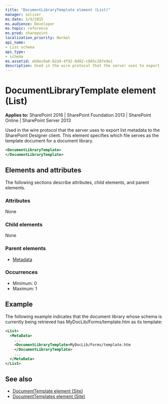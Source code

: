 ```yaml
---
title: "DocumentLibraryTemplate element (List)"
manager: soliver
ms.date: 3/9/2015
ms.audience: Developer
ms.topic: reference
ms.prod: sharepoint
localization_priority: Normal
api_name:
- List schema
api_type:
- schema
ms.assetid: eb0ec0a6-82a9-4f92-8d82-c685c287e9e1
description: Used in the wire protocol that the server uses to export list metadata to the SharePoint Designer client. This element specifies which file serves as the template document for a document library. 
---
```


# DocumentLibraryTemplate element (List)

**Applies to:** SharePoint 2016 | SharePoint Foundation 2013 | SharePoint Online | SharePoint Server 2013
  
Used in the wire protocol that the server uses to export list metadata to the SharePoint Designer client. This element specifies which file serves as the template document for a document library. 
  
```XML
<DocumentLibraryTemplate>
</DocumentLibraryTemplate>
```

## Elements and attributes

The following sections describe attributes, child elements, and parent elements.

### Attributes

None
   
### Child elements

None
   
### Parent elements

- [Metadata](metadata-element-list.md)
   
### Occurrences

- Minimum: 0
- Maximum: 1 
   
## Example

The following example indicates that the document library whose schema is currently being retrieved has MyDocLib/Forms/template.htm as its template:
  
```XML
<List>
  <MetaData>
    ...
    <DocumentLibraryTemplate>MyDocLib/Forms/template.htm
    </DocumentLibraryTemplate>
    ...
  </MetaData>
</List>
```

## See also

- [DocumentTemplate element (Site)](documenttemplate-element-site.md)
- [DocumentTemplates element (Site)](documenttemplates-element-site.md)

   
<br/> 

